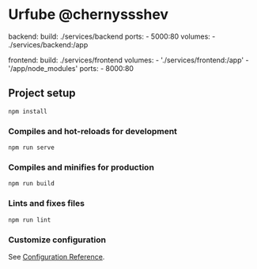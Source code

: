 # Urfube @chernyssshev

  backend:
    build: ./services/backend
    ports:
      - 5000:80
    volumes:
      - ./services/backend:/app

  frontend:
    build: ./services/frontend
    volumes: 
      - './services/frontend:/app'
      - '/app/node_modules'
    ports: 
      - 8000:80

## Project setup
```
npm install
```

### Compiles and hot-reloads for development
```
npm run serve
```

### Compiles and minifies for production
```
npm run build
```

### Lints and fixes files
```
npm run lint
```

### Customize configuration
See [Configuration Reference](https://cli.vuejs.org/config/).